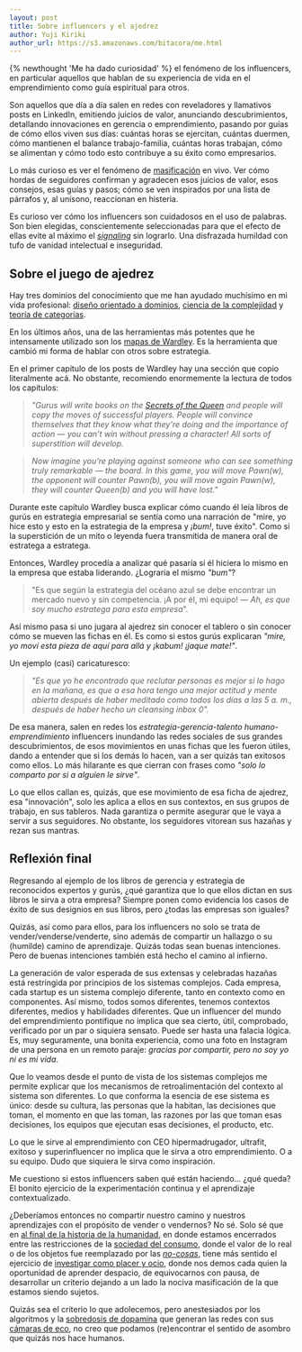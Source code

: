 ```yaml
---
layout: post
title: Sobre influencers y el ajedrez
author: Yuji Kiriki
author_url: https://s3.amazonaws.com/bitacora/me.html
---
```


{% newthought 'Me ha dado curiosidad' %} el fenómeno de los influencers, en particular aquellos que hablan de su experiencia de vida en el emprendimiento como guía espiritual para otros.

Son aquellos que día a día salen en redes con reveladores y llamativos posts en LinkedIn, emitiendo juicios de valor, anunciando descubrimientos, detallando innovaciones en gerencia o emprendimiento, pasando por guías de cómo ellos viven sus días: cuántas horas se ejercitan, cuántas duermen, cómo mantienen el balance trabajo-familia, cuántas horas trabajan, cómo se alimentan y cómo todo esto contribuye a su éxito como empresarios.

Lo más curioso es ver el fenómeno de [masificación](https://es.wikipedia.org/wiki/Psicolog%C3%ADa_de_masas) en vivo. Ver cómo hordas de seguidores confirman y agradecen esos juicios de valor, esos consejos, esas guías y pasos; cómo se ven inspirados por una lista de párrafos y, al unísono, reaccionan en histeria.

Es curioso ver cómo los influencers son cuidadosos en el uso de palabras. Son bien elegidas, conscientemente seleccionadas para que el efecto de ellas evite al máximo el [_signaling_](https://julian.digital/2020/03/28/signaling-as-a-service/) sin lograrlo. Una disfrazada humildad con tufo de vanidad intelectual e inseguridad.

## Sobre el juego de ajedrez

Hay tres dominios del conocimiento que me han ayudado muchísimo en mi vida profesional: [diseño orientado a dominios](https://en.wikipedia.org/wiki/Domain-driven_design), [ciencia de la complejidad](https://www.santafe.edu/what-is-complex-systems-science) y [teoría de categorías](https://plato.stanford.edu/entries/category-theory/).

En los últimos años, una de las herramientas más potentes que he intensamente utilizado son los [mapas de Wardley](https://medium.com/wardleymaps). Es la herramienta que cambió mi forma de hablar con otros sobre estrategia.

En el primer capítulo de los posts de Wardley hay una sección que copio literalmente acá. No obstante, recomiendo enormemente la lectura de todos los capítulos:

> _"Gurus will write books on the [Secrets of the Queen](https://www.sparkchess.com/advanced-chess-instruction-secrets-of-queen-endgames.html?srsltid=AfmBOoohyr0tZCLYVgfFGCD5pjMK0PBWO3OZgYVLBrhfRsc-C6dqb7fy) and people will copy the moves of successful players. People will convince themselves that they know what they’re doing and the importance of action — you can’t win without pressing a character! All sorts of superstition will develop._

> _Now imagine you’re playing against someone who can see something truly remarkable — the board. In this game, you will move Pawn(w), the opponent will counter Pawn(b), you will move again Pawn(w), they will counter Queen(b) and you will have lost."_

Durante este capítulo Wardley busca explicar cómo cuando él leía libros de gurús en estrategia empresarial se sentía como una narración de "mire, yo hice esto y esto en la estrategia de la empresa y _¡bum!_, tuve éxito". Como si la superstición de un mito o leyenda fuera transmitida de manera oral de estratega a estratega.

Entonces, Wardley procedía a analizar qué pasaría si él hiciera lo mismo en la empresa que estaba liderando. ¿Lograría el mismo _"bum"_?

> "Es que según la estrategia del océano azul se debe encontrar un mercado nuevo y sin competencia. ¡A por él, mi equipo! — _Ah, es que soy mucho estratega para esta empresa_".

Así mismo pasa si uno jugara al ajedrez sin conocer el tablero o sin conocer cómo se mueven las fichas en él. Es como si estos gurús explicaran _"mire, yo moví esta pieza de aquí para allá y ¡kabum! ¡jaque mate!"_.

Un ejemplo (casi) caricaturesco: 
> _"Es que yo he encontrado que reclutar personas es mejor si lo hago en la mañana, es que a esa hora tengo una mejor actitud y mente abierta después de haber meditado como todos los días a las 5 a. m., después de haber hecho un cleansing inbox 0"._

De esa manera, salen en redes los _estrategia-gerencia-talento humano-emprendimiento_ influencers inundando las redes sociales de sus grandes descubrimientos, de esos movimientos en unas fichas que les fueron útiles, dando a entender que si los demás lo hacen, van a ser quizás tan exitosos como ellos. Lo más hilarante es que cierran con frases como _"solo lo comparto por si a alguien le sirve"_.

Lo que ellos callan es, quizás, que ese movimiento de esa ficha de ajedrez, esa "innovación", solo les aplica a ellos en sus contextos, en sus grupos de trabajo, en sus tableros. Nada garantiza o permite asegurar que le vaya a servir a sus seguidores. No obstante, los seguidores vitorean sus hazañas y rezan sus mantras.

## Reflexión final

Regresando al ejemplo de los libros de gerencia y estrategia de reconocidos expertos y gurús, ¿qué garantiza que lo que ellos dictan en sus libros le sirva a otra empresa? Siempre ponen como evidencia los casos de éxito de sus designios en sus libros, pero ¿todas las empresas son iguales?

Quizás, así como para ellos, para los influencers no solo se trata de vender/venderse/venderte, sino además de compartir un hallazgo o su (humilde) camino de aprendizaje. Quizás todas sean buenas intenciones. Pero de buenas intenciones también está hecho el camino al infierno.

La generación de valor esperada de sus extensas y celebradas hazañas está restringida por principios de los sistemas complejos. Cada empresa, cada startup es un sistema complejo diferente, tanto en contexto como en componentes. Así mismo, todos somos diferentes, tenemos contextos diferentes, medios y habilidades diferentes. Que un influencer del mundo del emprendimiento pontifique no implica que sea cierto, útil, comprobado, verificado por un par o siquiera sensato. Puede ser hasta una falacia lógica. Es, muy seguramente, una bonita experiencia, como una foto en Instagram de una persona en un remoto paraje: _gracias por compartir, pero no soy yo ni es mi vida_.

Que lo veamos desde el punto de vista de los sistemas complejos me permite explicar que los mecanismos de retroalimentación del contexto al sistema son diferentes. Lo que conforma la esencia de ese sistema es único: desde su cultura, las personas que la habitan, las decisiones que toman, el momento en que las toman, las razones por las que toman esas decisiones, los equipos que ejecutan esas decisiones, el producto, etc.

Lo que le sirve al emprendimiento con CEO hipermadrugador, ultrafit, exitoso y superinfluencer no implica que le sirva a otro emprendimiento. O a su equipo. Dudo que siquiera le sirva como inspiración.

Me cuestiono si estos influencers saben qué están haciendo... ¿qué queda? El bonito ejercicio de la experimentación continua y el aprendizaje contextualizado.

¿Deberíamos entonces no compartir nuestro camino y nuestros aprendizajes con el propósito de vender o vendernos? No sé. Solo sé que en [al final de la historia de la humanidad](https://en.wikipedia.org/wiki/The_End_of_History_and_the_Last_Man), en donde estamos encerrados entre las restricciones de la [sociedad del consumo](https://herdereditorial.com/hacer-disidencia-9788425449871), donde el valor de lo real o de los objetos fue reemplazado por las [_no-cosas_](https://www.wiley.com/en-us/Non-things%3A+Upheaval+in+the+Lifeworld-p-9781509551705), tiene más sentido el ejercicio de [investigar como placer y ocio](https://kasurian.com/p/research-as-leisure), donde nos demos cada quien la oportunidad de aprender despacio, de equivocarnos con pausa, de desarrollar un criterio dejando a un lado la nociva masificación de la que estamos siendo sujetos. 

Quizás sea el criterio lo que adolecemos, pero anestesiados por los algoritmos y la [sobredosis de dopamina](https://neurolaunch.com/dopamine-and-social-media/) que generan las redes con sus [cámaras de eco](https://en.wikipedia.org/wiki/Echo_chamber_(media)), no creo que podamos (re)encontrar el sentido de asombro que quizás nos hace humanos.

